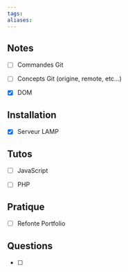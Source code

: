 ```yaml
---
tags:
aliases:
---
```


## Notes

- [ ] Commandes Git
- [ ] Concepts Git (origine, remote, etc...)
- [x] DOM


## Installation

- [x] Serveur LAMP


## Tutos

- [ ] JavaScript
- [ ] PHP


## Pratique

- [ ] Refonte Portfolio


## Questions

- [ ] 